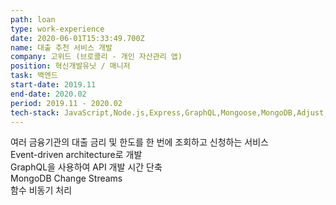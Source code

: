 ```yaml
---
path: loan
type: work-experience
date: 2020-06-01T15:33:49.700Z
name: 대출 추천 서비스 개발
company: 고위드 (브로콜리 - 개인 자산관리 앱)
position: 혁신개발유닛 / 매니저
task: 백엔드
start-date: 2019.11
end-date: 2020.02
period: 2019.11 - 2020.02
tech-stack: JavaScript,Node.js,Express,GraphQL,Mongoose,MongoDB,Adjust,Braze,Sentry
---
```


여러 금융기관의 대출 금리 및 한도를 한 번에 조회하고 신청하는 서비스<br/>
Event-driven architecture로 개발<br/>
GraphQL을 사용하여 API 개발 시간 단축<br/>
MongoDB Change Streams<br/>
함수 비동기 처리<br/>
